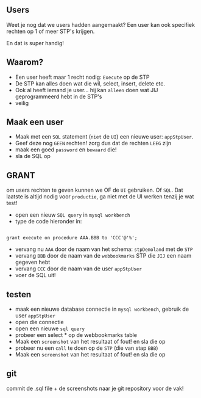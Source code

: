 ## Users

Weet je nog dat we users hadden aangemaakt?
Een user kan ook specifiek rechten op 1 of meer STP's krijgen.

En dat is super handig!

## Waarom?

- Een user heeft maar 1 recht nodig: `Execute` op de STP
- De STP kan alles doen wat die wil, select, insert, delete etc.
- Ook al heeft iemand je user... hij kan `alleen` doen wat JIJ geprogrammeerd hebt in de STP's
- veilig


## Maak een user

- Maak met een `SQL` statement (`niet` de `UI`) een nieuwe user: `appStpUser`. 
- Geef deze nog `GEEN` rechten! zorg dus dat de rechten `LEEG` zijn
- maak een goed `password` en `bewaard` die!
- sla de SQL op

## GRANT

om users rechten te geven kunnen we OF de `UI` gebruiken.
Of `SQL`. Dat laatste is altijd nodig voor `productie`, ga niet met de UI werken tenzij je wat test!

- open een nieuw `SQL query` in `mysql workbench`
- type de code hieronder in:

```

grant execute on procedure AAA.BBB to 'CCC'@'%';
```

- vervang nu `AAA` door de naam van het schema: `stpDemoland` met de `STP`
- vervang `BBB` door de naam van de `webbookmarks` STP die `JIJ` een naam gegeven hebt
- vervang `CCC` door de naam van de user `appStpUser`
- voer de SQL uit!

## testen

- maak een nieuwe database connectie in `mysql workbench`, gebruik de user `appStpUser`
- open die connectie
- open een nieuwe `sql query`
- probeer een select * op de webbookmarks table
- Maak een `screenshot` van het resultaat of fout! en sla die op
- probeer nu een `call` te doen op de `STP` (die van stap `BBB`)
- Maak een `screenshot` van het resultaat of fout! en sla die op



## git

commit de .sql file + de screenshots naar je git repository voor de vak!
